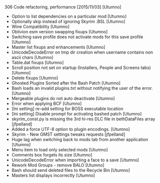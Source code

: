 306 Code refactoring, performance [2015/11/03] [Utumno]

- Option to list dependencies on a particular mod [Utumno]
- Optionally skip instead of ignoring Skyrim .BSL [Utumno]
- Wine Compatibility [Utumno]
- Oblivion esm version swapping fixups [Utumno]
- Switching save profile does not activate mods for this save profile [Utumno]
- Master list fixups and enhancements [Utumno]
- UnicodeDecodeError on tmp dir creation when username contains non ascii chars [Utumno]
- Table.dat fixups [Utumno]
- Scroll position not set on startup (Installers, People and Screens tabs) [Utumno]
- Delete fixups [Utumno]
- Ghosted Plugins Sorted after the Bash Patch [Utumno]
- Bash loads an invalid plugins.txt without notifying the user of the error. [Utumno]
- Mergeable plugins do not auto deactivate [Utumno]
- Error when applying BCF [Utumno]
- [Ini setting] re-add setting for BOSS executable location
- [Ini setting] Disable prompt for activating bashed patch [Utumno]
- skyrim_const.py is missing the 3rd hi-res DLC file in bethDataFiles array [jfpelland]
- Added a force UTF-8 option to plugin encodings. [Utumno]
- Skyrim - New  GMST settings tweaks requests [jfpelland]
- Huge lag when switching back to mods tab from another application [Utumno]
- Menu item to load only selected mods [Utumno]
- Comments box forgets its size [Utumno]
- UnicodeDecodeError when importing a face to a save [Utumno]
- Rework Mod Groups - remove BALO [Utumno]
- Bash should send deleted files to the Recycle Bin [Utumno]
- Masters list displays incorrectly [Utumno]
